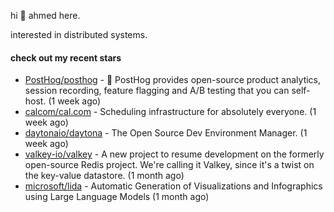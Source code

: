 hi 👋 ahmed here.

interested in distributed systems.

#### check out my recent stars

- [PostHog/posthog](https://github.com/PostHog/posthog) - 🦔 PostHog provides open-source product analytics, session recording, feature flagging and A/B testing that you can self-host. (1 week ago)
- [calcom/cal.com](https://github.com/calcom/cal.com) - Scheduling infrastructure for absolutely everyone. (1 week ago)
- [daytonaio/daytona](https://github.com/daytonaio/daytona) - The Open Source Dev Environment Manager. (1 week ago)
- [valkey-io/valkey](https://github.com/valkey-io/valkey) - A new project to resume development on the formerly open-source Redis project. We&#39;re calling it Valkey, since it&#39;s a twist on the key-value datastore. (1 month ago)
- [microsoft/lida](https://github.com/microsoft/lida) - Automatic Generation of Visualizations and Infographics using Large Language Models (1 month ago)


